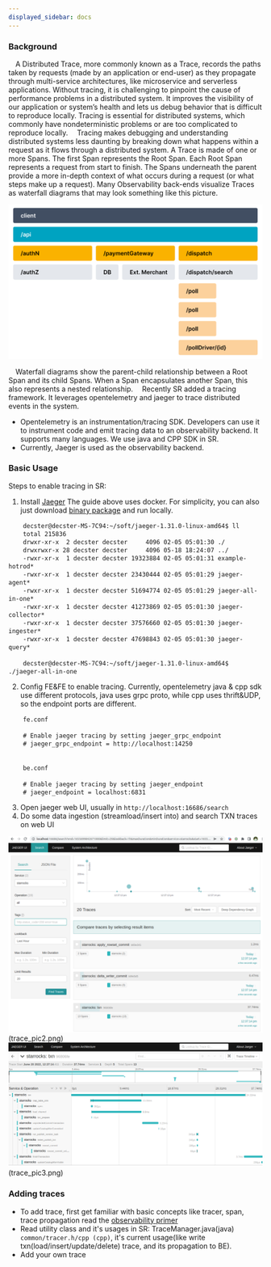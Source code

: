 ```yaml
---
displayed_sidebar: docs
---
```


### Background

&emsp;A Distributed Trace, more commonly known as a Trace, records the paths taken by requests (made by an application or end-user) as they propagate through multi-service architectures, like microservice and serverless applications. Without tracing, it is challenging to pinpoint the cause of performance problems in a distributed system. It improves the visibility of our application or system’s health and lets us debug behavior that is difficult to reproduce locally. Tracing is essential for distributed systems, which commonly have nondeterministic problems or are too complicated to reproduce locally.
&emsp;Tracing makes debugging and understanding distributed systems less daunting by breaking down what happens within a request as it flows through a distributed system. A Trace is made of one or more Spans. The first Span represents the Root Span. Each Root Span represents a request from start to finish. The Spans underneath the parent provide a more in-depth context of what occurs during a request (or what steps make up a request). Many Observability back-ends visualize Traces as waterfall diagrams that may look something like this picture.

![trace_pic1](../../_assets/trace_pic1.png)

&emsp;Waterfall diagrams show the parent-child relationship between a Root Span and its child Spans. When a Span encapsulates another Span, this also represents a nested relationship.
&emsp;Recently SR added a tracing framework. It leverages opentelemetry and jaeger to trace distributed events in the system.

*   Opentelemetry is an instrumentation/tracing SDK. Developers can use it to instrument code and emit tracing data to an observability backend. It supports many languages. We use java and CPP SDK in SR.
*   Currently, Jaeger is used as the observability backend.

### Basic Usage

Steps to enable tracing in SR:

1.  Install [Jaeger](https://www.jaegertracing.io/docs/1.31/getting-started/)
    The guide above uses docker. For simplicity, you can also just download [binary package](https://github.com/jaegertracing/jaeger/releases) and run locally.

```
    decster@decster-MS-7C94:~/soft/jaeger-1.31.0-linux-amd64$ ll
    total 215836
    drwxr-xr-x  2 decster decster     4096 02-05 05:01:30 ./
    drwxrwxr-x 28 decster decster     4096 05-18 18:24:07 ../
    -rwxr-xr-x  1 decster decster 19323884 02-05 05:01:31 example-hotrod*
    -rwxr-xr-x  1 decster decster 23430444 02-05 05:01:29 jaeger-agent*
    -rwxr-xr-x  1 decster decster 51694774 02-05 05:01:29 jaeger-all-in-one*
    -rwxr-xr-x  1 decster decster 41273869 02-05 05:01:30 jaeger-collector*
    -rwxr-xr-x  1 decster decster 37576660 02-05 05:01:30 jaeger-ingester*
    -rwxr-xr-x  1 decster decster 47698843 02-05 05:01:30 jaeger-query*

    decster@decster-MS-7C94:~/soft/jaeger-1.31.0-linux-amd64$ ./jaeger-all-in-one 
```

2.  Config FE\&FE to enable tracing.
    Currently, opentelemetry java & cpp sdk use different protocols, java uses grpc proto, while cpp uses thrift\&UDP, so the endpoint ports are different.

```
    fe.conf

    # Enable jaeger tracing by setting jaeger_grpc_endpoint
    # jaeger_grpc_endpoint = http://localhost:14250


    be.conf

    # Enable jaeger tracing by setting jaeger_endpoint
    # jaeger_endpoint = localhost:6831
```

3.  Open jaeger web UI, usually in `http://localhost:16686/search`
4.  Do some data ingestion (streamload/insert into) and search TXN traces on web UI

![trace_pic2.png](../../_assets/trace_pic2.png)(trace_pic2.png) 
![trace_pic3.png](../../_assets/trace_pic3.png)(trace_pic3.png) 

### Adding traces

*   To add trace, first get familiar with basic concepts like tracer, span, trace propagation read the [observability primer](https://opentelemetry.io/docs/concepts/observability-primer/)
*   Read utility class and it's usages in SR: TraceManager.java(java) `common/tracer.h/cpp (cpp)`, it's current usage(like write txn(load\/insert\/update\/delete) trace, and its propagation to BE).
*   Add your own trace
